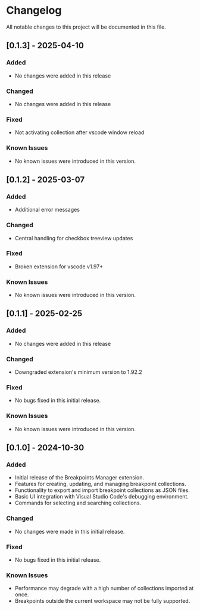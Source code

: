 # Changelog

All notable changes to this project will be documented in this file.

## [0.1.3] - 2025-04-10

### Added
- No changes were added in this release

### Changed
- No changes were added in this release

### Fixed
- Not activating collection after vscode window reload

### Known Issues
- No known issues were introduced in this version.

## [0.1.2] - 2025-03-07

### Added
- Additional error messages

### Changed
- Central handling for checkbox treeview updates 

### Fixed
- Broken extension for vscode v1.97+

### Known Issues
- No known issues were introduced in this version.

## [0.1.1] - 2025-02-25

### Added
- No changes were added in this release

### Changed
- Downgraded extension's minimum version to 1.92.2 

### Fixed
- No bugs fixed in this initial release.

### Known Issues
- No known issues were introduced in this version.

## [0.1.0] - 2024-10-30

### Added
- Initial release of the Breakpoints Manager extension.
- Features for creating, updating, and managing breakpoint collections.
- Functionality to export and import breakpoint collections as JSON files.
- Basic UI integration with Visual Studio Code's debugging environment.
- Commands for selecting and searching collections.

### Changed
- No changes were made in this initial release.

### Fixed
- No bugs fixed in this initial release.

### Known Issues
- Performance may degrade with a high number of collections imported at once.
- Breakpoints outside the current workspace may not be fully supported.
